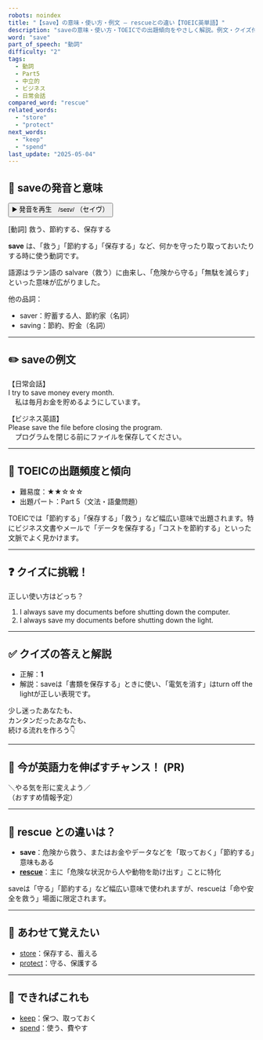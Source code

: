 ```yaml
---
robots: noindex
title: "【save】の意味・使い方・例文 ― rescueとの違い【TOEIC英単語】"
description: "saveの意味・使い方・TOEICでの出題傾向をやさしく解説。例文・クイズ付きでrescueとの違いもわかりやすく学べます。"
word: "save"
part_of_speech: "動詞"
difficulty: "2"
tags:
  - 動詞
  - Part5
  - 中立的
  - ビジネス
  - 日常会話
compared_word: "rescue"
related_words:
  - "store"
  - "protect"
next_words:
  - "keep"
  - "spend"
last_update: "2025-05-04"
---
```


## 🔰 saveの発音と意味

<button class="play-audio" onclick="playTTS('save')">
  <span class="play-audio-main">
    ▶️ 発音を再生　/seɪv/
  </span>
  <span class="play-audio-sub">
    （セイヴ）
  </span>
</button>

[動詞] 救う、節約する、保存する

**save** は、「救う」「節約する」「保存する」など、何かを守ったり取っておいたりする時に使う動詞です。

語源はラテン語の salvare（救う）に由来し、「危険から守る」「無駄を減らす」といった意味が広がりました。

他の品詞：  
- saver：貯蓄する人、節約家（名詞）
- saving：節約、貯金（名詞）

---

## ✏️ saveの例文

【日常会話】  
I try to save money every month.  
　私は毎月お金を貯めるようにしています。

【ビジネス英語】  
Please save the file before closing the program.  
　プログラムを閉じる前にファイルを保存してください。

---

## 🎯 TOEICの出題頻度と傾向

- 難易度：★★☆☆☆
- 出題パート：Part 5（文法・語彙問題）

TOEICでは「節約する」「保存する」「救う」など幅広い意味で出題されます。特にビジネス文書やメールで「データを保存する」「コストを節約する」といった文脈でよく見かけます。

---

## ❓ クイズに挑戦！

正しい使い方はどっち？

1. I always save my documents before shutting down the computer.  
2. I always save my documents before shutting down the light.

---

## ✅ クイズの答えと解説

- 正解：**1**
- 解説：saveは「書類を保存する」ときに使い、「電気を消す」はturn off the lightが正しい表現です。

少し迷ったあなたも、  
カンタンだったあなたも、  
続ける流れを作ろう👇️

---

## 🚀 今が英語力を伸ばすチャンス！ (PR)

<div class="info-center">
＼やる気を形に変えよう／<br>  
（おすすめ情報予定）
</div>

---

## 🤔  rescue との違いは？

- **save**：危険から救う、またはお金やデータなどを「取っておく」「節約する」意味もある
- **[rescue](/word/rescue)**：主に「危険な状況から人や動物を助け出す」ことに特化

saveは「守る」「節約する」など幅広い意味で使われますが、rescueは「命や安全を救う」場面に限定されます。

---

## 🧩 あわせて覚えたい

- [store](/word/store)：保存する、蓄える
- [protect](/word/protect)：守る、保護する

---

## 📖 できればこれも

- [keep](/word/keep)：保つ、取っておく
- [spend](/word/spend)：使う、費やす

<!-- cvid: aid26_bid12 -->
